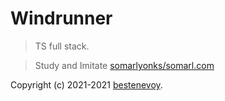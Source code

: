 # Windrunner

> TS full stack.

> Study and Imitate [somarlyonks/somarl.com](https://github.com/somarlyonks/somarl.com)

Copyright (c) 2021-2021 [bestenevoy](https://github.com/bestenevoy).